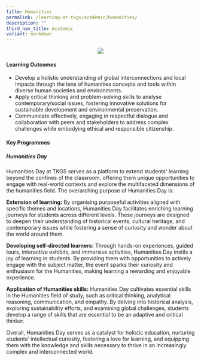 ```yaml
---
title: Humanities
permalink: /learning-at-tkgs/academic/humanities/
description: ""
third_nav_title: Academic
variant: markdown
---
```

<center><img src="/images/LearningTKGS/Academic/hum_2024.gif"></center>

<h4><strong>Learning Outcomes</strong></h4>
<ul>
	<li>Develop a holistic understanding of global interconnections and local impacts through the lens of humanities concepts and tools within diverse human societies and environments. </li>
	<li>Apply critical thinking and problem-solving skills to analyse contemporary/social issues, fostering innovative solutions for sustainable development and environmental preservation.</li>
	<li>Communicate effectively, engaging in respectful dialogue and collaboration with peers and stakeholders to address complex  challenges while embodying ethical and responsible citizenship. </li>
	</ul>
<h4><strong>Key Programmes</strong></h4>
<h5><strong>Humanities Day</strong></h5>
<p>Humanities Day at TKGS serves as a platform to extend students' learning beyond the confines of the classroom, offering them unique opportunities to engage with real-world contexts and explore the multifaceted dimensions of the humanities field. The overarching purpose of Humanities Day is: </p>
<p><b>Extension of learning:</b> By organising purposeful activities aligned with specific themes and locations, Humanities Day facilitates enriching learning journeys for students across different levels. These journeys are designed to deepen their understanding of historical events, cultural heritage, and contemporary issues while fostering a sense of curiosity and wonder about the world around them. </p>
<p><b>Developing self-directed learners:</b> Through hands-on experiences, guided tours, interactive exhibits, and immersive activities, Humanities Day instils a joy of learning in students. By providing them with opportunities to actively engage with the subject matter, the event sparks their curiosity and enthusiasm for the Humanities, making learning a rewarding and enjoyable experience.</p>
<p><b>Application of Humanities skills:</b> Humanities Day cultivates essential skills in the Humanities field of study, such as critical thinking, analytical reasoning, communication, and empathy. By delving into historical analysis, exploring sustainability efforts, and examining global challenges, students develop a range of skills that are essential to be an adaptive and critical thinker. </p><p>

</p><p>Overall, Humanities Day serves as a catalyst for holistic education, nurturing students' intellectual curiosity, fostering a love for learning, and equipping them with the knowledge and skills necessary to thrive in an increasingly complex and interconnected world. </p>